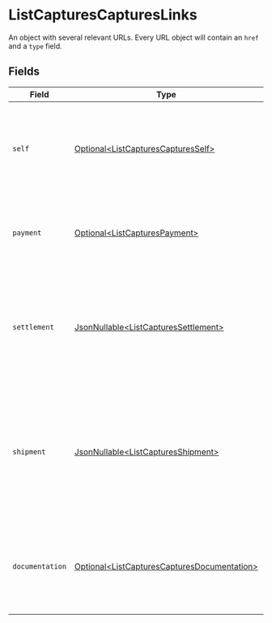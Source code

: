 # ListCapturesCapturesLinks

An object with several relevant URLs. Every URL object will contain an `href` and a `type` field.


## Fields

| Field                                                                                                                                     | Type                                                                                                                                      | Required                                                                                                                                  | Description                                                                                                                               |
| ----------------------------------------------------------------------------------------------------------------------------------------- | ----------------------------------------------------------------------------------------------------------------------------------------- | ----------------------------------------------------------------------------------------------------------------------------------------- | ----------------------------------------------------------------------------------------------------------------------------------------- |
| `self`                                                                                                                                    | [Optional\<ListCapturesCapturesSelf>](../../models/operations/ListCapturesCapturesSelf.md)                                                | :heavy_minus_sign:                                                                                                                        | In v2 endpoints, URLs are commonly represented as objects with an `href` and `type` field.                                                |
| `payment`                                                                                                                                 | [Optional\<ListCapturesPayment>](../../models/operations/ListCapturesPayment.md)                                                          | :heavy_minus_sign:                                                                                                                        | The API resource URL of the [payment](get-payment) that this capture belongs to.                                                          |
| `settlement`                                                                                                                              | [JsonNullable\<ListCapturesSettlement>](../../models/operations/ListCapturesSettlement.md)                                                | :heavy_minus_sign:                                                                                                                        | The API resource URL of the [settlement](get-settlement) this capture has been settled with. Not present if not yet settled.              |
| `shipment`                                                                                                                                | [JsonNullable\<ListCapturesShipment>](../../models/operations/ListCapturesShipment.md)                                                    | :heavy_minus_sign:                                                                                                                        | The API resource URL of the [shipment](get-shipment) this capture is associated with. Not present if it isn't associated with a shipment. |
| `documentation`                                                                                                                           | [Optional\<ListCapturesCapturesDocumentation>](../../models/operations/ListCapturesCapturesDocumentation.md)                              | :heavy_minus_sign:                                                                                                                        | In v2 endpoints, URLs are commonly represented as objects with an `href` and `type` field.                                                |